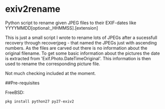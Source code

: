 # exiv2rename
Python script to rename given JPEG files to their EXIF-dates like YYYYMMDD[optional:_HHMMSS].[extension]

This is just a small script I wrote to rename lots of JPEGs after a sucessfull recovery through recoverjpeg - that named the JPEGs just with ascending numbers. As the files are carved out there is no information about the original filename.
To get some basic information about the pictures the date is extracted from 'Exif.Photo.DateTimeOriginal'. This information is then used to rename the corresponding picture file.

Not much checking included at the moment.

##Pre-requisites

FreeBSD:

    pkg install python27 py27-exiv2
